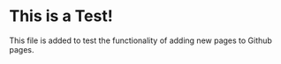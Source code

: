 # This is a Test!

This file is added to test the functionality of adding new pages to Github pages.
